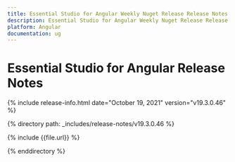 ```yaml
---
title: Essential Studio for Angular Weekly Nuget Release Release Notes  
description: Essential Studio for Angular Weekly Nuget Release Release Notes  
platform: Angular
documentation: ug
---
```


# Essential Studio for Angular  Release Notes  

{% include release-info.html date="October 19, 2021"  version="v19.3.0.46" %} 


{% directory path: _includes/release-notes/v19.3.0.46
 %}

{% include {{file.url}} %}

{% enddirectory %}